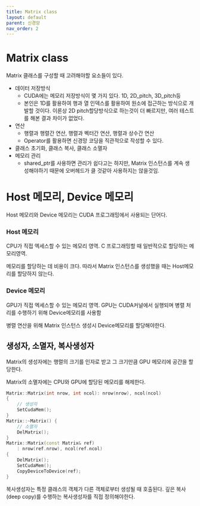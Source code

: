 ```yaml
---
title: Matrix class
layout: default
parent: 신경망
nav_order: 2
---
```


# Matrix class

Matrix 클래스를 구성할 때 고려해야할 요소들이 있다.

* 데이터 저장방식
  * CUDA에는 메모리 저장방식이 몇 가지 있다. 1D, 2D_pitch, 3D_pitch등
  * 본인은 1D를 활용하여 행과 열 인덱스를 활용하여 원소에 접근하는 방식으로 개발할 것이다. 이론상 2D pitch할당방식으로 하는것이 더 빠르지만, 여러 테스트를 해본 결과 차이가 없었다.
* 연산
  * 행렬과 행렬간 연산, 행렬과 벡터간 연산, 행렬과 상수간 연산
  * Operator를 활용하면 신경망 코딩을 직관적으로 작성할 수 있다.
* 클래스 초기화, 클래스 복사, 클래스 소멸자
* 메모리 관리
  * shared_ptr를 사용하면 관리가 쉽다고는 하지만, Matrix 인스턴스를 계속 생성해야하기 때문에 오버헤드가 클 것같아 사용하지는 않을것임.



# Host 메모리, Device 메모리

Host 메모리와 Device 메모리는 CUDA 프로그래밍에서 사용되는 단어다.



### Host 메모리

CPU가 직접 엑세스할 수 있는 메모리 영역. C 프로그래밍할 때 일반적으로 할당하는 메모리영역. 

메모리를 할당하는 데 비용이 크다. 따라서 Matrix 인스턴스를 생성했을 때는 Host메모리를 할당하지 않는다.



### Device 메모리

GPU가 직접 엑세스할 수 있는 메모리 영역. GPU는 CUDA커널에서 실행되며 병렬 처리를 수행하기 위해 Device메모리를 사용함

병렬 연산을 위해 Matrix 인스턴스 생성시 Device메모리를 할당해야한다.



## 생성자, 소멸자, 복사생성자

Matrix의 생성자에는 행렬의 크기를 인자로 받고 그 크기만큼 GPU 메모리에 공간을 할당한다.

Matrix의 소멸자에는 CPU와 GPU에 할당된 메모리를 해제한다.

```C++
Matrix::Matrix(int nrow, int ncol): nrow(nrow), ncol(ncol)
{
    // 생성자
    SetCudaMem();
}
Matrix::~Matrix() {
    // 소멸자
    DelMatrix();
}
Matrix::Matrix(const Matrix& ref) 
    : nrow(ref.nrow), ncol(ref.ncol) 
{
    DelMatrix();
    SetCudaMem();
    CopyDeviceToDevice(ref);
}
```

복사생성자는 특정 클래스의 객체가 다른 객체로부터 생성될 때 호출된다. 깊은 복사(deep copy)를 수행하는 복사생성자를 직접 정의해야한다.